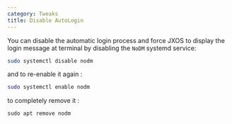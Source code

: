 ```yaml
---
category: Tweaks
title: Disable AutoLogin
---
```


You can disable the automatic login process and force JXOS to display the login message at terminal by disabling the `NoDM` systemd service:

```bash
sudo systemctl disable nodm
```

and to re-enable it again :

```bash
sudo systemctl enable nodm
```

to completely remove it :

```
sudo apt remove nodm
```








